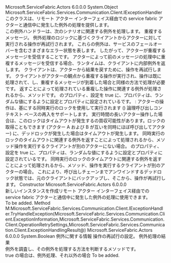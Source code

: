 <Type Name="ActorRemotingExceptionHandler" FullName="Microsoft.ServiceFabric.Actors.Remoting.Client.ActorRemotingExceptionHandler">
  <TypeSignature Language="C#" Value="public class ActorRemotingExceptionHandler : Microsoft.ServiceFabric.Services.Communication.Client.IExceptionHandler" />
  <TypeSignature Language="ILAsm" Value=".class public auto ansi beforefieldinit ActorRemotingExceptionHandler extends System.Object implements class Microsoft.ServiceFabric.Services.Communication.Client.IExceptionHandler" />
  <TypeSignature Language="DocId" Value="T:Microsoft.ServiceFabric.Actors.Remoting.Client.ActorRemotingExceptionHandler" />
  <TypeSignature Language="VB.NET" Value="Public Class ActorRemotingExceptionHandler&#xA;Implements IExceptionHandler" />
  <TypeSignature Language="F#" Value="type ActorRemotingExceptionHandler = class&#xA;    interface IExceptionHandler" />
  <AssemblyInfo>
    <AssemblyName>Microsoft.ServiceFabric.Actors</AssemblyName>
    <AssemblyVersion>6.0.0.0</AssemblyVersion>
  </AssemblyInfo>
  <Base>
    <BaseTypeName>System.Object</BaseTypeName>
  </Base>
  <Interfaces>
    <Interface>
      <InterfaceName>Microsoft.ServiceFabric.Services.Communication.Client.IExceptionHandler</InterfaceName>
    </Interface>
  </Interfaces>
  <Docs>
    <summary>
            このクラスは、リモート アクター インターフェイス経由での service fabric アクターと通信中に発生した例外の処理を提供します。
            </summary>
    <remarks>
      <para>
                この例外ハンドラーは、次のシナリオに関連する例外を処理します。
            </para>
      <list type="list">
        <item>
          <term>
                重複するメッセージ。
            </term>
          <description>
            <para>
                例外処理のロジックに基づくクライアントからアクターに対して実行される操作が再試行されます。 これらの例外は、サービスのフェールオーバーを含むさまざまなエラー状態を表します。 したがって、アクターが重複するメッセージを受信することです。 アクターによって前のメッセージの処理中に重複するメッセージを受信する場合、ランタイムは、クライアントに内部例外を返します。 クライアントは、アクターから結果を戻すために、操作を再試行します。 クライアントがアクターの観点から重複する操作が実行され、操作は既に処理されて、し、重複するメッセージが到着した場合と同様の方法で処理が必要です。 
                </para>
            <para>
                返すことによって処理されている重複した操作に関連する例外が処理される<see cref="T:Microsoft.ServiceFabric.Services.Communication.Client.ExceptionHandlingRetryResult" />から、<see cref="M:Microsoft.ServiceFabric.Services.Communication.Client.IExceptionHandler.TryHandleException(Microsoft.ServiceFabric.Services.Communication.Client.ExceptionInformation,Microsoft.ServiceFabric.Services.Communication.Client.OperationRetrySettings,Microsoft.ServiceFabric.Services.Communication.Client.ExceptionHandlingResult@)" />メソッドです。
                <see cref="P:Microsoft.ServiceFabric.Services.Communication.Client.ExceptionHandlingRetryResult.IsTransient" />のプロパティ、<see cref="T:Microsoft.ServiceFabric.Services.Communication.Client.ExceptionHandlingRetryResult" />設定を true に、<see cref="P:Microsoft.ServiceFabric.Services.Communication.Client.ExceptionHandlingRetryResult.RetryDelay" />プロパティは、ランダムな値にするように設定<see cref="P:Microsoft.ServiceFabric.Services.Communication.Client.OperationRetrySettings.MaxRetryBackoffIntervalOnTransientErrors" />と<see cref="P:Microsoft.ServiceFabric.Services.Communication.Client.ExceptionHandlingRetryResult.MaxRetryCount" />プロパティに設定されている<see cref="F:System.Int32.MaxValue" />です。
                </para>
          </description>
        </item>
        <item>
          <term>
            <see cref="T:Microsoft.ServiceFabric.Actors.ActorConcurrencyLockTimeoutException" />:
            </term>
          <description>
            <para>
                アクターの操作は、基にする同時実行のロックを使用して実行されます (<see cref="T:Microsoft.ServiceFabric.Actors.Runtime.ActorConcurrencySettings" />) 論理呼び出しコンテキスト ベースの再入をサポートします。 実行時間の長いアクター操作した場合は、このロックはタイムアウトが発生するの買収可能性があります。ロックの取得こともできます (アクター A および B が互いを同時にほぼ呼び出してアクター) に、デッドロックが発生した場合はタイムアウトが発生します。 
                </para>
            <para>
                同時実行のロックのタイムアウトに関連する例外を返すことによって処理される<see cref="T:Microsoft.ServiceFabric.Services.Communication.Client.ExceptionHandlingRetryResult" />から、<see cref="M:Microsoft.ServiceFabric.Services.Communication.Client.IExceptionHandler.TryHandleException(Microsoft.ServiceFabric.Services.Communication.Client.ExceptionInformation,Microsoft.ServiceFabric.Services.Communication.Client.OperationRetrySettings,Microsoft.ServiceFabric.Services.Communication.Client.ExceptionHandlingResult@)" />メソッド操作を実行するクライアントが別のアクターにない場合。
                <see cref="P:Microsoft.ServiceFabric.Services.Communication.Client.ExceptionHandlingRetryResult.IsTransient" />のプロパティ、<see cref="T:Microsoft.ServiceFabric.Services.Communication.Client.ExceptionHandlingRetryResult" />設定を true に、<see cref="P:Microsoft.ServiceFabric.Services.Communication.Client.ExceptionHandlingRetryResult.RetryDelay" />プロパティは、ランダムな値にするように設定<see cref="P:Microsoft.ServiceFabric.Services.Communication.Client.OperationRetrySettings.MaxRetryBackoffIntervalOnTransientErrors" />と<see cref="P:Microsoft.ServiceFabric.Services.Communication.Client.ExceptionHandlingRetryResult.MaxRetryCount" />プロパティに設定されている<see cref="F:System.Int32.MaxValue" />です。
                </para>
            <para>
                同時実行のロックのタイムアウトに関連する例外を返すことによって処理される<see cref="T:Microsoft.ServiceFabric.Services.Communication.Client.ExceptionHandlingThrowResult" />から、<see cref="M:Microsoft.ServiceFabric.Services.Communication.Client.IExceptionHandler.TryHandleException(Microsoft.ServiceFabric.Services.Communication.Client.ExceptionInformation,Microsoft.ServiceFabric.Services.Communication.Client.OperationRetrySettings,Microsoft.ServiceFabric.Services.Communication.Client.ExceptionHandlingResult@)" />メソッド、操作を実行するクライアントが別のアクターの場合。 これにより、呼び出しチェーンまでアンワインドするデッドロック状態では、元のクライアントにバックアップし、そこから、操作が再試行します。
                </para>
          </description>
        </item>
      </list>
    </remarks>
  </Docs>
  <Members>
    <Member MemberName=".ctor">
      <MemberSignature Language="C#" Value="public ActorRemotingExceptionHandler ();" />
      <MemberSignature Language="ILAsm" Value=".method public hidebysig specialname rtspecialname instance void .ctor() cil managed" />
      <MemberSignature Language="DocId" Value="M:Microsoft.ServiceFabric.Actors.Remoting.Client.ActorRemotingExceptionHandler.#ctor" />
      <MemberSignature Language="VB.NET" Value="Public Sub New ()" />
      <MemberType>Constructor</MemberType>
      <AssemblyInfo>
        <AssemblyName>Microsoft.ServiceFabric.Actors</AssemblyName>
        <AssemblyVersion>6.0.0.0</AssemblyVersion>
      </AssemblyInfo>
      <Parameters />
      <Docs>
        <summary>
                新しいインスタンスを作成<see cref="T:Microsoft.ServiceFabric.Actors.Remoting.Client.ActorRemotingExceptionHandler" />リモート アクター インターフェイス経由での service fabric アクターと通信中に発生した例外の処理に使用できます。
                </summary>
        <remarks>To be added.</remarks>
      </Docs>
    </Member>
    <Member MemberName="Microsoft.ServiceFabric.Services.Communication.Client.IExceptionHandler.TryHandleException">
      <MemberSignature Language="C#" Value="bool IExceptionHandler.TryHandleException (Microsoft.ServiceFabric.Services.Communication.Client.ExceptionInformation exceptionInformation, Microsoft.ServiceFabric.Services.Communication.Client.OperationRetrySettings retrySettings, out Microsoft.ServiceFabric.Services.Communication.Client.ExceptionHandlingResult result);" />
      <MemberSignature Language="ILAsm" Value=".method hidebysig newslot virtual instance bool Microsoft.ServiceFabric.Services.Communication.Client.IExceptionHandler.TryHandleException(class Microsoft.ServiceFabric.Services.Communication.Client.ExceptionInformation exceptionInformation, class Microsoft.ServiceFabric.Services.Communication.Client.OperationRetrySettings retrySettings, [out] class Microsoft.ServiceFabric.Services.Communication.Client.ExceptionHandlingResult&amp; result) cil managed" />
      <MemberSignature Language="DocId" Value="M:Microsoft.ServiceFabric.Actors.Remoting.Client.ActorRemotingExceptionHandler.Microsoft#ServiceFabric#Services#Communication#Client#IExceptionHandler#TryHandleException(Microsoft.ServiceFabric.Services.Communication.Client.ExceptionInformation,Microsoft.ServiceFabric.Services.Communication.Client.OperationRetrySettings,Microsoft.ServiceFabric.Services.Communication.Client.ExceptionHandlingResult@)" />
      <MemberType>Method</MemberType>
      <Implements>
        <InterfaceMember>M:Microsoft.ServiceFabric.Services.Communication.Client.IExceptionHandler.TryHandleException(Microsoft.ServiceFabric.Services.Communication.Client.ExceptionInformation,Microsoft.ServiceFabric.Services.Communication.Client.OperationRetrySettings,Microsoft.ServiceFabric.Services.Communication.Client.ExceptionHandlingResult@)</InterfaceMember>
      </Implements>
      <AssemblyInfo>
        <AssemblyName>Microsoft.ServiceFabric.Actors</AssemblyName>
        <AssemblyVersion>6.0.0.0</AssemblyVersion>
      </AssemblyInfo>
      <ReturnValue>
        <ReturnType>System.Boolean</ReturnType>
      </ReturnValue>
      <Parameters>
        <Parameter Name="exceptionInformation" Type="Microsoft.ServiceFabric.Services.Communication.Client.ExceptionInformation" />
        <Parameter Name="retrySettings" Type="Microsoft.ServiceFabric.Services.Communication.Client.OperationRetrySettings" />
        <Parameter Name="result" Type="Microsoft.ServiceFabric.Services.Communication.Client.ExceptionHandlingResult&amp;" RefType="out" />
      </Parameters>
      <Docs>
        <param name="exceptionInformation">例外に関する情報</param>
        <param name="retrySettings">操作の再試行の設定。</param>
        <param name="result">例外処理の結果</param>
        <summary>
            例外を調査し、その例外を処理する方法を判断するメソッドです。 
            </summary>
        <returns>true の場合は、例外処理、それ以外の場合</returns>
        <remarks>To be added.</remarks>
      </Docs>
    </Member>
  </Members>
</Type>